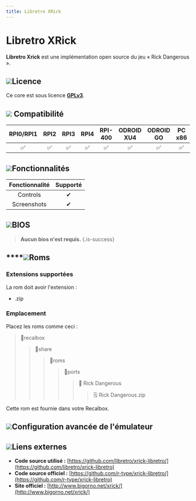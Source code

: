 ```yaml
---
title: Libretro XRick
---
```


# Libretro XRick

**Libretro Xrick** est une implémentation open source du jeu « Rick Dangerous ».

## ![](/migration-images/emulateurs/ports/rick-dangerous/gerald-g-parchment-background-or-border-5.svg)Licence

Ce core est sous licence [**GPLv3**](https://github.com/libretro/xrick-libretro/blob/master/README).

## ![](/migration-images/emulateurs/ports/rick-dangerous/compatibility.png) Compatibilité

| RPI0/RPI1 | RPI2 | RPI3 | RPI4 | RPI-400 | ODROID XU4 | ODROID GO | PC x86 | PC X86\_64 |
| :---: | :---: | :---: | :---: | :---: | :---: | :---: | :---: | :---: |
| ✅ | ✅ | ✅ | ✅ | ✅ | ✅ | ✅ | ✅ | ✅ |

## ![](/migration-images/emulateurs/ports/rick-dangerous/cogwheel-145804_640.png)Fonctionnalités

| Fonctionnalité | Supporté |
| :---: | :---: |
| Controls | ✔ |
| Screenshots | ✔ |

## ![](/migration-images/emulateurs/ports/rick-dangerous/tqfp32.svg)BIOS


>**Aucun bios n'est requis.**
{.is-success}

## \*\*\*\*![](/migration-images/emulateurs/ports/rick-dangerous/rom-30098_640.png)**Roms**

### **Extensions supportées**

La rom doit avoir l'extension :

* .zip

### **Emplacement**

Placez les roms comme ceci : 

> 📁recalbox
>
> > 📁share
> >
> > > 📁roms
> > >
> > > > 📁ports
> > > >
> > > > > 📁 Rick Dangerous
> > > > >
> > > > > > 🗒 Rick Dangerous.zip

Cette rom est fournie dans votre Recalbox.

## ![](/migration-images/emulateurs/ports/rick-dangerous/hammer-28636_640.png)Configuration avancée de l'émulateur

###  <a id="options-du-core"></a>

## ![](/migration-images/emulateurs/ports/rick-dangerous/kisspng-web-development-world-wide-web-computer-icons-webs-world-wide-web-icon-png-5ab05c24477216.4540070115215073642927.png)**Liens externes**

* **Code source utilisé :** [https://github.com/libretro/xrick-libretro/](https://github.com/libretro/xrick-libretro)
* **Code source officiel :** [https://github.com/r-type/xrick-libretro/](https://github.com/r-type/xrick-libretro)
* **Site officiel :** [http://www.bigorno.net/xrick/](http://www.bigorno.net/xrick/)​

